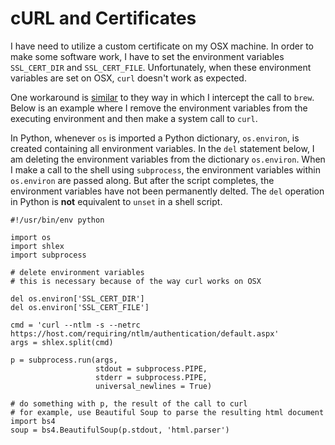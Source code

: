 # cURL and Certificates
I have need to utilize a custom certificate on my OSX machine.  In order to make some software work, I have to set the environment variables `SSL_CERT_DIR` and `SSL_CERT_FILE`.  Unfortunately, when these environment variables are set on OSX, `curl` doesn't work as expected.

One workaround is [similar](homebrew-conda-certs#homebrew) to they way in which I intercept the call to `brew`.  Below is an example where I remove the environment variables from the executing environment and then make a system call to `curl`.

In Python, whenever `os` is imported a Python dictionary, `os.environ`, is created containing all environment variables.  In the `del` statement below, I am deleting the environment variables from the dictionary `os.environ`.  When I make a call to the shell using `subprocess`, the environment variables within `os.environ` are passed along.  But after the script completes, the environment variables have not been permanently delted.  The `del` operation in Python is **not** equivalent to `unset` in a shell script.

```
#!/usr/bin/env python

import os
import shlex
import subprocess

# delete environment variables
# this is necessary because of the way curl works on OSX

del os.environ['SSL_CERT_DIR']
del os.environ['SSL_CERT_FILE']

cmd = 'curl --ntlm -s --netrc https://host.com/requiring/ntlm/authentication/default.aspx'
args = shlex.split(cmd)

p = subprocess.run(args,
                   stdout = subprocess.PIPE,
                   stderr = subprocess.PIPE,
                   universal_newlines = True)

# do something with p, the result of the call to curl
# for example, use Beautiful Soup to parse the resulting html document
import bs4
soup = bs4.BeautifulSoup(p.stdout, 'html.parser')
```
